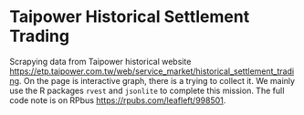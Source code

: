# Taipower Historical Settlement Trading

Scrapying data from Taipower historical website <https://etp.taipower.com.tw/web/service_market/historical_settlement_trading>. On the page is interactive graph, there is a trying to collect it.
We mainly use the R packages `rvest` and `jsonlite` to complete this mission. The full code note is on RPbus <https://rpubs.com/leafleft/998501>.
